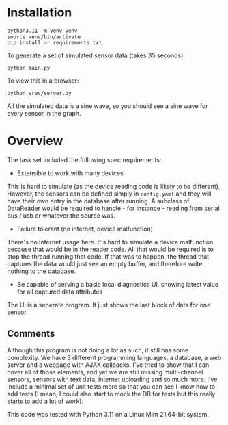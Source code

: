 # Installation

```
python3.11 -m venv venv
source venv/bin/activate
pip install -r requirements.txt
```

To generate a set of simulated sensor data (takes 35 seconds):

```
python main.py
```

To view this in a browser:

```
python srec/server.py
```

All the simulated data is a sine wave, so you should see a sine wave for every sensor in the graph.


# Overview

The task set included the following spec requirements:

* Extensible to work with many devices

This is hard to simulate (as the device reading code is likely to be different). However, the sensors can be defined simply in `config.yaml` and they will have their own entry in the database after running. A subclass of DataReader would be required to handle - for instance - reading from serial bus / usb or whatever the source was.

* Failure tolerant (no internet, device malfunction)

There's no Internet usage here. It's hard to simulate a device malfunction because that would be in the reader code. All that would be required is to stop the thread running that code. If that was to happen, the thread that captures the data would just see an empty buffer, and therefore write nothing to the database.

* Be capable of serving a basic local diagnostics UI, showing latest value for all captured data attributes

The UI is a seperate program. It just shows the last block of data for one sensor.


Comments
--------

Although this program is not doing a lot as such, it still has some complexity. We have 3 different programming languages, a database, a web server and a webpage with AJAX callbacks. I've tried to show that I can cover all of those elements, and yet we are still missing multi-channel sensors, sensors with text data, internet uploading and so much more. I've include a minimal set of unit tests more so that you can see I know how to add tests (I mean, I could also start to mock the DB for tests but this really starts to add a lot of work).

This code was tested with Python 3.11 on a Linux Mint 21 64-bit system.

